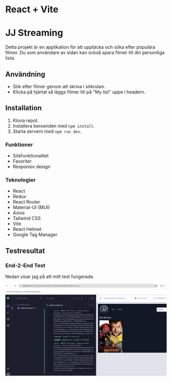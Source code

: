 # React + Vite

# JJ Streaming

Detta projekt är en applikation för att upptäcka och söka efter populära filmer. Du som användare av sidan kan också spara filmer till din personliga lista.

## Användning
- Sök efter filmer genom att skriva i sökrutan.
- Klicka på hjärtat så läggs filmer till på "My list" uppe i headern.


## Installation
1. Klona repot.
2. Installera beroenden med `npm install`.
3. Starta servern med `npm run dev`.

### Funktioner
- Sökfunktionalitet
- Favoriter
- Responsiv design

### Teknologier
- React
- Redux
- React Router
- Material-UI (MUI)
- Axios
- Tailwind CSS
- Vite
- React Helmet
- Google Tag Manager

## Testresultat

### End-2-End Test

Nedan visar jag på att mitt test fungerade.

![Cypress Test Resultat](./src/assets/images/cypress_test.png) 
